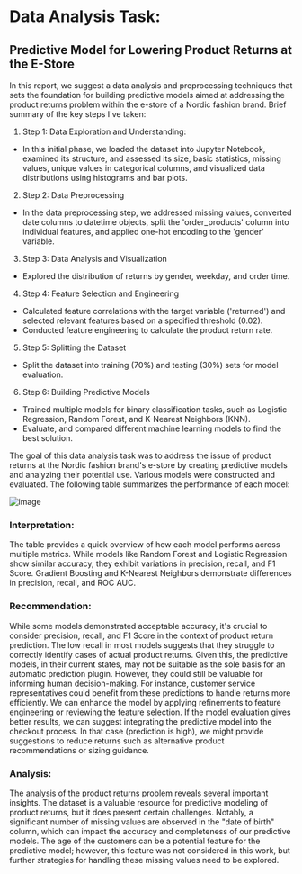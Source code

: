 # Data Analysis Task:
## Predictive Model for Lowering Product Returns at the E-Store

In this report, we suggest a data analysis and preprocessing techniques that sets the foundation for building predictive models aimed at addressing the product returns problem within the e-store of a Nordic fashion brand. 
Brief summary of the key steps I've taken:
1.	Step 1: Data Exploration and Understanding:
-	In this initial phase, we loaded the dataset into Jupyter Notebook, examined its structure, and assessed its size, basic statistics, missing values, unique values in categorical columns, and visualized data distributions using histograms and bar plots.

2.	Step 2: Data Preprocessing
-	In the data preprocessing step, we addressed missing values, converted date columns to datetime objects, split the 'order_products' column into individual features, and applied one-hot encoding to the 'gender' variable.

3.	Step 3: Data Analysis and Visualization
-	Explored the distribution of returns by gender, weekday, and order time.

4.	Step 4: Feature Selection and Engineering
-	Calculated feature correlations with the target variable ('returned') and selected relevant features based on a specified threshold (0.02).
-	Conducted feature engineering to calculate the product return rate.

5.	Step 5: Splitting the Dataset
-	Split the dataset into training (70%) and testing (30%) sets for model evaluation.

6.	Step 6: Building Predictive Models
-	Trained multiple models for binary classification tasks, such as Logistic Regression, Random Forest, and K-Nearest Neighbors (KNN).
-	Evaluate, and compared different machine learning models to find the best solution.


The goal of this data analysis task was to address the issue of product returns at the Nordic fashion brand's e-store by creating predictive models and analyzing their potential use. Various models were constructed and evaluated. The following table summarizes the performance of each model:


![image](https://github.com/AichaMaalej/Product-Returns-Predictive-Model/assets/50620846/b1b3267c-a8e3-47ee-9363-5bbd5b12f85e)

### Interpretation:
The table provides a quick overview of how each model performs across multiple metrics. While models like Random Forest and Logistic Regression show similar accuracy, they exhibit variations in precision, recall, and F1 Score. Gradient Boosting and K-Nearest Neighbors demonstrate differences in precision, recall, and ROC AUC.

### Recommendation:
While some models demonstrated acceptable accuracy, it's crucial to consider precision, recall, and F1 Score in the context of product return prediction. The low recall in most models suggests that they struggle to correctly identify cases of actual product returns. Given this, the predictive models, in their current states, may not be suitable as the sole basis for an automatic prediction plugin. However, they could still be valuable for informing human decision-making. For instance, customer service representatives could benefit from these predictions to handle returns more efficiently.
We can enhance the model by applying refinements to feature engineering or reviewing the feature selection. If the model evaluation gives better results, we can suggest integrating the predictive model into the checkout process. In that case (prediction is high), we might provide suggestions to reduce returns such as alternative product recommendations or sizing guidance.

### Analysis:
The analysis of the product returns problem reveals several important insights. The dataset is a valuable resource for predictive modeling of product returns, but it does present certain challenges. Notably, a significant number of missing values are observed in the "date of birth" column, which can impact the accuracy and completeness of our predictive models. The age of the customers can be a potential feature for the predictive model; however, this feature was not considered in this work, but further strategies for handling these missing values need to be explored.
